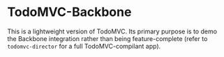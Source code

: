 # TodoMVC-Backbone

This is a lightweight version of TodoMVC. Its primary purpose is to demo the Backbone integration rather than being feature-complete (refer to `todomvc-director` for a full TodoMVC-compilant app).
